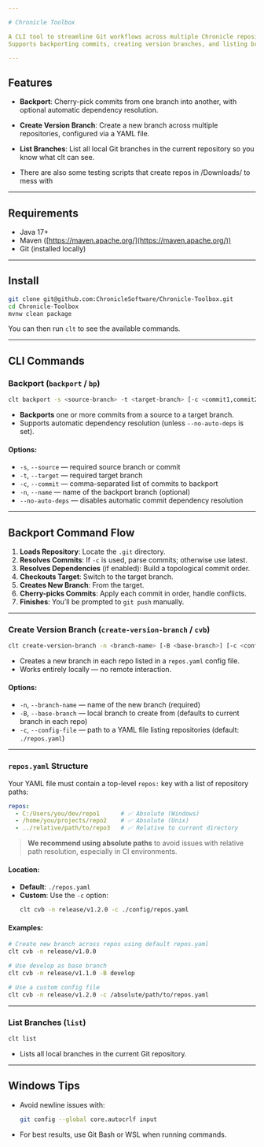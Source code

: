 ```yaml
---

# Chronicle Toolbox

A CLI tool to streamline Git workflows across multiple Chronicle repositories.  
Supports backporting commits, creating version branches, and listing branches — all from the terminal.

---
```


## Features

- **Backport**: Cherry-pick commits from one branch into another, with optional automatic dependency resolution.
- **Create Version Branch**: Create a new branch across multiple repositories, configured via a YAML file.
- **List Branches**: List all local Git branches in the current repository so you know what clt can see.

- There are also some testing scripts that create repos in /Downloads/ to mess with
---

## Requirements

- Java 17+
- Maven ([https://maven.apache.org/](https://maven.apache.org/))
- Git (installed locally)

---

## Install
```bash
git clone git@github.com:ChronicleSoftware/Chronicle-Toolbox.git
cd Chronicle-Toolbox
mvnw clean package
```

You can then run `clt` to see the available commands.

---
## CLI Commands

### Backport (`backport` / `bp`)

```bash
clt backport -s <source-branch> -t <target-branch> [-c <commit1,commit2,...>] [-n <new-branch-name>] [--no-auto-deps]
```

- **Backports** one or more commits from a source to a target branch.
- Supports automatic dependency resolution (unless `--no-auto-deps` is set).

#### Options:
- `-s`, `--source` — required source branch or commit
- `-t`, `--target` — required target branch
- `-c`, `--commit` — comma-separated list of commits to backport
- `-n`, `--name` — name of the backport branch (optional)
- `--no-auto-deps` — disables automatic commit dependency resolution

---

## Backport Command Flow

1. **Loads Repository**: Locate the `.git` directory.
2. **Resolves Commits**: If `-c` is used, parse commits; otherwise use latest.
3. **Resolves Dependencies** (if enabled): Build a topological commit order.
4. **Checkouts Target**: Switch to the target branch.
5. **Creates New Branch**: From the target.
6. **Cherry-picks Commits**: Apply each commit in order, handle conflicts.
7. **Finishes**: You’ll be prompted to `git push` manually.

---

### Create Version Branch (`create-version-branch` / `cvb`)

```bash
clt create-version-branch -n <branch-name> [-B <base-branch>] [-c <config-file>]
```

- Creates a new branch in each repo listed in a `repos.yaml` config file.
- Works entirely locally — no remote interaction.

#### Options:
- `-n`, `--branch-name` — name of the new branch (required)
- `-B`, `--base-branch` — local branch to create from (defaults to current branch in each repo)
- `-c`, `--config-file` — path to a YAML file listing repositories (default: `./repos.yaml`)

---

### `repos.yaml` Structure

Your YAML file must contain a top-level `repos:` key with a list of repository paths:

```yaml
repos:
  - C:/Users/you/dev/repo1      # ✅ Absolute (Windows)
  - /home/you/projects/repo2    # ✅ Absolute (Unix)
  - ../relative/path/to/repo3   # ✅ Relative to current directory
```

> **We recommend using absolute paths** to avoid issues with relative path resolution, especially in CI environments.

#### Location:

- **Default**: `./repos.yaml`
- **Custom**: Use the `-c` option:
  ```bash
  clt cvb -n release/v1.2.0 -c ./config/repos.yaml
  ```

#### Examples:

```bash
# Create new branch across repos using default repos.yaml
clt cvb -n release/v1.0.0

# Use develop as base branch
clt cvb -n release/v1.1.0 -B develop

# Use a custom config file
clt cvb -n release/v1.2.0 -c /absolute/path/to/repos.yaml
```

---

### List Branches (`list`)

```bash
clt list
```

- Lists all local branches in the current Git repository.

---

## Windows Tips

- Avoid newline issues with:
  ```bash
  git config --global core.autocrlf input
  ```
- For best results, use Git Bash or WSL when running commands.
